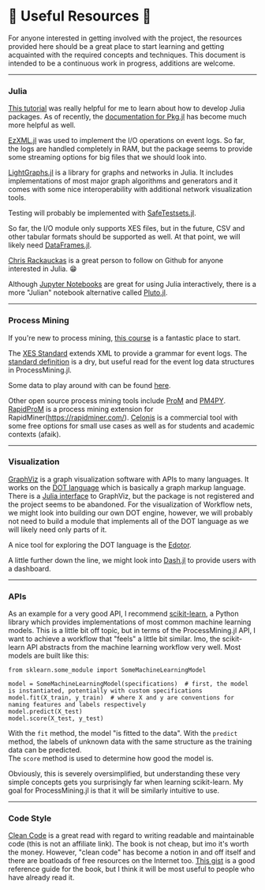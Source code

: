# :bookmark_tabs: Useful Resources :bookmark_tabs:

For anyone interested in getting involved with the project, the resources provided here should be a great place to start learning and getting acquainted with the required concepts and techniques. This document is intended to be a continuous work in progress, additions are welcome.




---

### Julia

[This tutorial](https://www.youtube.com/watch?v=QVmU29rCjaA) was really helpful for me to learn about how to develop Julia packages. As of recently, the [documentation for Pkg.jl](https://docs.julialang.org/en/v1/stdlib/Pkg/) has become much more helpful as well. 

[EzXML.jl](https://juliaio.github.io/EzXML.jl/stable/) was used to implement the I/O operations on event logs. So far, the logs are handled completely in RAM, but the package seems to provide some streaming options for big files that we should look into.

[LightGraphs.jl](https://juliagraphs.org/LightGraphs.jl/stable/) is a library for graphs and networks in Julia. It includes implementations of most major graph algorithms and generators and it comes with some nice interoperability with additional network visualization tools. 

Testing will probably be implemented with [SafeTestsets.jl](https://github.com/YingboMa/SafeTestsets.jl).

So far, the I/O module only supports XES files, but in the future, CSV and other tabular formats should be supported as well. At that point, we will likely need [DataFrames.jl](https://dataframes.juliadata.org/stable/).

[Chris Rackauckas](https://github.com/ChrisRackauckas) is a great person to follow on Github for anyone interested in Julia. :grin:

Although [Jupyter Notebooks](https://jupyterlab.readthedocs.io/en/latest/) are great for using Julia interactively, there is a more "Julian" notebook alternative called [Pluto.jl](https://github.com/fonsp/Pluto.jl).




---

### Process Mining

If you're new to process mining, [this course](https://www.coursera.org/learn/process-mining) is a fantastic place to start.

The [XES Standard](https://xes-standard.org/) extends XML to provide a grammar for event logs. The [standard definition](https://xes-standard.org/_media/xes/xesstandarddefinition-2.0.pdf) is a dry, but useful read for the event log data structures in ProcessMining.jl.

Some data to play around with can be found [here](http://www.processmining.org/book/start).

Other open source process mining tools include [ProM](https://www.promtools.org/doku.php) and [PM4PY](https://pm4py.fit.fraunhofer.de/). 
[RapidProM](http://rapidprom.org/) is a process mining extension for RapidMiner(https://rapidminer.com/). 
[Celonis](https://www.celonis.com/) is a commercial tool with some free options for small use cases as well as for students and academic contexts (afaik). 




---

### Visualization

[GraphViz](https://graphviz.org/) is a graph visualization software with APIs to many languages. It works on the [DOT language](https://graphviz.org/doc/info/lang.html) which is basically a graph markup language. There is a [Julia interface](https://github.com/Keno/GraphViz.jl) to GraphViz, but the package is not registered and the project seems to be abandoned. For the visualization of Workflow nets, we might look into building our own DOT engine, however, we will probably not need to build a module that implements all of the DOT language as we will likely need only parts of it. 

A nice tool for exploring the DOT language is the [Edotor](https://edotor.net/).

A little further down the line, we might look into [Dash.jl](https://github.com/plotly/Dash.jl) to provide users with a dashboard. 




---

### APIs

As an example for a very good API, I recommend [scikit-learn](https://scikit-learn.org/stable/getting_started.html), a Python library which provides implementations of most common machine learning models. 
This is a little bit off topic, but in terms of the ProcessMining.jl API, I want to achieve a workflow that "feels" a little bit similar. Imo, the scikit-learn API abstracts from the machine learning workflow very well. Most models are built like this:

```
from sklearn.some_module import SomeMachineLearningModel

model = SomeMachineLearningModel(specifications)  # first, the model is instantiated, potentially with custom specifications
model.fit(X_train, y_train)  # where X and y are conventions for naming features and labels respectively
model.predict(X_test)
model.score(X_test, y_test)
```

With the `fit` method, the model "is fitted to the data". 
With the `predict` method, the labels of unknown data with the same structure as the training data can be predicted.  
The `score` method is used to determine how good the model is.

Obviously, this is severely oversimplified, but understanding these very simple concepts gets you surprisingly far when learning scikit-learn. My goal for ProcessMining.jl is that it will be similarly intuitive to use. 




---

### Code Style

[Clean Code](https://www.oreilly.com/library/view/clean-code-a/9780136083238/) is a great read with regard to writing readable and maintainable code (this is not an affiliate link). The book is not cheap, but imo it's worth the money. However, "clean code" has become a notion in and off itself and there are boatloads of free resources on the Internet too. [This gist](https://gist.github.com/wojteklu/73c6914cc446146b8b533c0988cf8d29) is a good reference guide for the book, but I think it will be most useful to people who have already read it.

